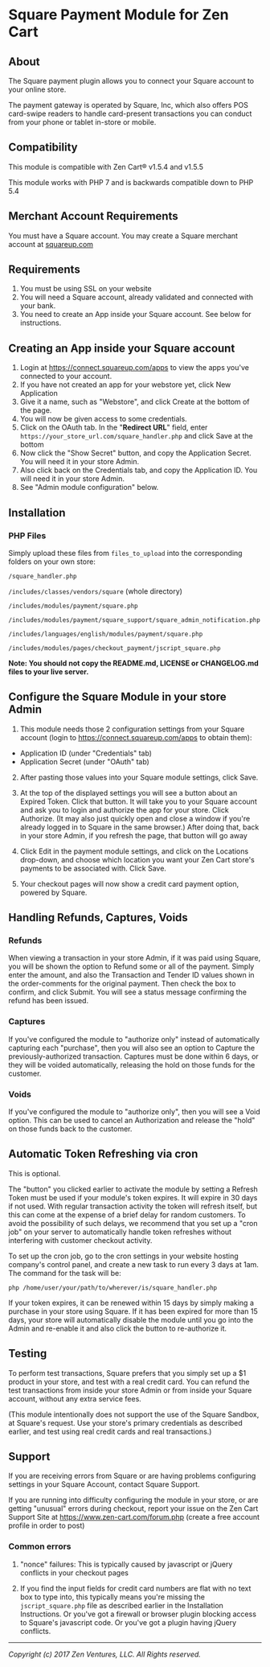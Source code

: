 # Square Payment Module for Zen Cart

## About

The Square payment plugin allows you to connect your Square account to your online store.

The payment gateway is operated by Square, Inc, which also offers POS card-swipe readers to handle card-present transactions you can conduct from your phone or tablet in-store or mobile.


## Compatibility

This module is compatible with Zen Cart® v1.5.4 and v1.5.5

This module works with PHP 7 and is backwards compatible down to PHP 5.4

## Merchant Account Requirements

You must have a Square account. You may create a Square merchant account at [squareup.com](https://squareup.com/i/A7FE3E64)

## Requirements

1. You must be using SSL on your website
2. You will need a Square account, already validated and connected with your bank.
3. You need to create an App inside your Square account. See below for instructions.

## Creating an App inside your Square account
1. Login at https://connect.squareup.com/apps to view the apps you've connected to your account.
2. If you have not created an app for your webstore yet, click New Application
3. Give it a name, such as "Webstore", and click Create at the bottom of the page.
4. You will now be given access to some credentials.
5. Click on the OAuth tab. In the "**Redirect URL**" field, enter `https://your_store_url.com/square_handler.php` and click Save at the bottom
6. Now click the "Show Secret" button, and copy the Application Secret. You will need it in your store Admin.
7. Also click back on the Credentials tab, and copy the Application ID. You will need it in your store Admin.
8. See "Admin module configuration" below.



## Installation

### PHP Files
Simply upload these files from `files_to_upload` into the corresponding folders on your own store:

`/square_handler.php`

`/includes/classes/vendors/square` (whole directory)

`/includes/modules/payment/square.php`

`/includes/modules/payment/square_support/square_admin_notification.php`

`/includes/languages/english/modules/payment/square.php`

`/includes/modules/pages/checkout_payment/jscript_square.php`

**Note: You should not copy the README.md, LICENSE or CHANGELOG.md files to your live server.**

 
## Configure the Square Module in your store Admin
1. This module needs those 2 configuration settings from your Square account (login to https://connect.squareup.com/apps to obtain them):
  * Application ID (under "Credentials" tab)
  * Application Secret (under "OAuth" tab)

2. After pasting those values into your Square module settings, click Save.

3. At the top of the displayed settings you will see a button about an Expired Token. Click that button. It will take you to your Square account and ask you to login and authorize the app for your store. Click Authorize. (It may also just quickly open and close a window if you're already logged in to Square in the same browser.)
After doing that, back in your store Admin, if you refresh the page, that button will go away

4. Click Edit in the payment module settings, and click on the Locations drop-down, and choose which location you want your Zen Cart store's payments to be associated with. Click Save.

5. Your checkout pages will now show a credit card payment option, powered by Square.

## Handling Refunds, Captures, Voids
### Refunds
When viewing a transaction in your store Admin, if it was paid using Square, you will be shown the option to Refund some or all of the payment. Simply enter the amount, and also the Transaction and Tender ID values shown in the order-comments for the original payment. Then check the box to confirm, and click Submit. You will see a status message confirming the refund has been issued.

### Captures
If you've configured the module to "authorize only" instead of automatically capturing each "purchase", then you will also see an option to Capture the previously-authorized transaction. Captures must be done within 6 days, or they will be voided automatically, releasing the hold on those funds for the customer.

### Voids
If you've configured the module to "authorize only", then you will see a Void option. This can be used to cancel an Authorization and release the "hold" on those funds back to the customer. 

## Automatic Token Refreshing via cron
This is optional.

The "button" you clicked earlier to activate the module by setting a Refresh Token must be used if your module's token expires. It will expire in 30 days if not used.
With regular transaction activity the token will refresh itself, but this can come at the expense of a brief delay for random customers. To avoid the possibility of such delays, we recommend that you set up a "cron job" on your server to automatically handle token refreshes without interfering with customer checkout activity.

To set up the cron job, go to the cron settings in your website hosting company's control panel, and create a new task to run every 3 days at 1am. The command for the task will be:

`php /home/user/your/path/to/wherever/is/square_handler.php`

If your token expires, it can be renewed within 15 days by simply making a purchase in your store using Square. If it has been expired for more than 15 days, your store will automatically disable the module until you go into the Admin and re-enable it and also click the button to re-authorize it.


## Testing
To perform test transactions, Square prefers that you simply set up a $1 product in your store, and test with a real credit card. You can refund the test transactions from inside your store Admin or from inside your Square account, without any extra service fees.

(This module intentionally does not support the use of the Square Sandbox, at Square's request. Use your store's primary credentials as described earlier, and test using real credit cards and real transactions.)


## Support
If you are receiving errors from Square or are having problems configuring settings in your Square Account, contact Square Support.

If you are running into difficulty configuring the module in your store, or are getting "unusual" errors during checkout, report your issue on the Zen Cart Support Site at https://www.zen-cart.com/forum.php (create a free account profile in order to post)

### Common errors
1. "nonce" failures:  This is typically caused by javascript or jQuery conflicts in your checkout pages

2. If you find the input fields for credit card numbers are flat with no text box to type into, this typically means you're missing the `jscript_square.php` file as described earlier in the Installation Instructions. Or you've got a firewall or browser plugin blocking access to Square's javascript code. Or you've got a plugin having jQuery conflicts.





---

_Copyright (c) 2017 Zen Ventures, LLC. All Rights reserved._
